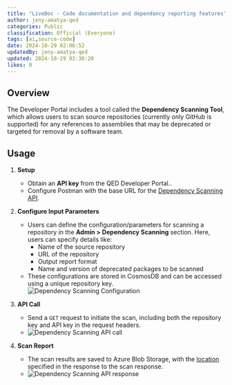 ```yaml
---
title: "LiveDoc - Code documentation and dependancy reporting features"
author: jeny-amatya-qed
categories: Public
classification: Official (Everyone)
tags: [ai,source-code]
date: 2024-10-29 02:06:52 
updatedBy: jeny-amatya-qed
updated: 2024-10-29 02:30:20 
likes: 0
---
```


## Overview
The Developer Portal includes a tool called the **Dependency Scanning Tool**, which allows users to scan source repositories (currently only GitHub is supported) for any references to assemblies that may be deprecated or targeted for removal by a software team.

## Usage

1. **Setup**
   - Obtain an **API key** from the QED Developer Portal..
   - Configure Postman with the base URL for the [Dependency Scanning API](https://devportal-functions.azurewebsites.net/api/DependencyScanningFunction).

2. **Configure Input Parameters**
   - Users can define the configuration/parameters for scanning a repository in the **Admin > Dependency Scanning** section. Here, users can specify details like:
     - Name of the source repository
     - URL of the repository
     - Output report format
     - Name and version of deprecated packages to be scanned
   - These configurations are stored in CosmosDB and can be accessed using a unique repository key. ![Dependency Scanning Configuration](https://sadevportal3.blob.core.windows.net/root/dependency-scanner1.png)

3. **API Call**
    - Send a `GET` request to initiate the scan, including both the repository key and API key in the request headers.
    - ![Dependency Scanning API call](https://sadevportal3.blob.core.windows.net/root/dependency-scanner2.png)
        
4. **Scan Report** 
   - The scan results are saved to Azure Blob Storage, with the [location ](https://dpstoragefunctions.blob.core.windows.net/source-scan-reports) specified in the response to the scan response.
   -  ![Dependency Scanning API response](https://sadevportal3.blob.core.windows.net/root/dependency-scanner3.png)


